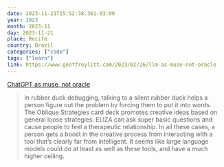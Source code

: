 ```yaml
---
date: 2023-11-21T15:52:38.361-03:00
year: 2023
month: 2023-11
day: 2023-11-21
place: Recife
country: Brazil
categories: ["code"]
tags: ["learn"]
link: https://www.geoffreylitt.com/2023/02/26/llm-as-muse-not-oracle
---
```

[ChatGPT as muse, not oracle](https://www.geoffreylitt.com/2023/02/26/llm-as-muse-not-oracle)

> In rubber duck debugging, talking to a silent rubber duck helps a person figure out the problem by forcing them to put it into words. The Oblique Strategies card deck promotes creative ideas based on general loose strategies. ELIZA can ask super basic questions and cause people to feel a therapeutic relationship. In all these cases, a person gets a boost in the creative process from interacting with a tool that’s clearly far from intelligent. It seems like large language models could do at least as well as these tools, and have a much higher ceiling.
